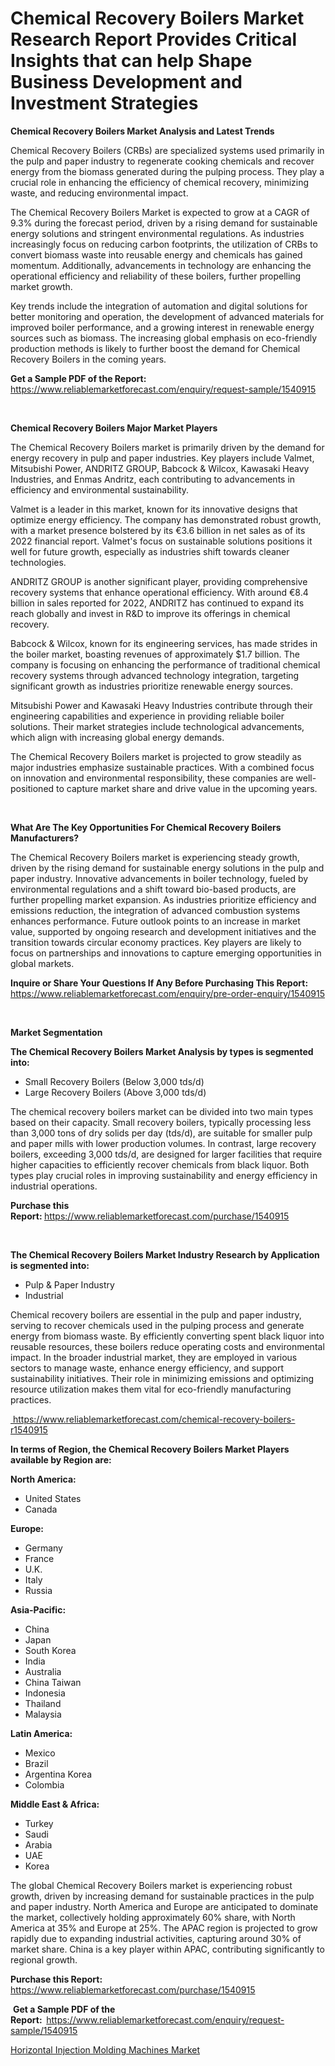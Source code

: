 <p><h1>Chemical Recovery Boilers Market Research Report Provides Critical Insights that can help Shape Business Development and Investment Strategies</h1></p><p><strong>Chemical Recovery Boilers Market Analysis and Latest Trends</strong></p>
<p><p>Chemical Recovery Boilers (CRBs) are specialized systems used primarily in the pulp and paper industry to regenerate cooking chemicals and recover energy from the biomass generated during the pulping process. They play a crucial role in enhancing the efficiency of chemical recovery, minimizing waste, and reducing environmental impact.</p><p>The Chemical Recovery Boilers Market is expected to grow at a CAGR of 9.3% during the forecast period, driven by a rising demand for sustainable energy solutions and stringent environmental regulations. As industries increasingly focus on reducing carbon footprints, the utilization of CRBs to convert biomass waste into reusable energy and chemicals has gained momentum. Additionally, advancements in technology are enhancing the operational efficiency and reliability of these boilers, further propelling market growth. </p><p>Key trends include the integration of automation and digital solutions for better monitoring and operation, the development of advanced materials for improved boiler performance, and a growing interest in renewable energy sources such as biomass. The increasing global emphasis on eco-friendly production methods is likely to further boost the demand for Chemical Recovery Boilers in the coming years.</p></p>
<p><strong>Get a Sample PDF of the Report:&nbsp;</strong> <a href="https://www.reliablemarketforecast.com/enquiry/request-sample/1540915?utm_campaign=2284&utm_medium=2&utm_source=Github&utm_content=ia&utm_term=06032025&utm_id=chemical-recovery-boilers">https://www.reliablemarketforecast.com/enquiry/request-sample/1540915</a></p>
<p>&nbsp;</p>
<p><strong>Chemical Recovery Boilers Major Market Players</strong></p>
<p><p>The Chemical Recovery Boilers market is primarily driven by the demand for energy recovery in pulp and paper industries. Key players include Valmet, Mitsubishi Power, ANDRITZ GROUP, Babcock & Wilcox, Kawasaki Heavy Industries, and Enmas Andritz, each contributing to advancements in efficiency and environmental sustainability.</p><p>Valmet is a leader in this market, known for its innovative designs that optimize energy efficiency. The company has demonstrated robust growth, with a market presence bolstered by its €3.6 billion in net sales as of its 2022 financial report. Valmet's focus on sustainable solutions positions it well for future growth, especially as industries shift towards cleaner technologies.</p><p>ANDRITZ GROUP is another significant player, providing comprehensive recovery systems that enhance operational efficiency. With around €8.4 billion in sales reported for 2022, ANDRITZ has continued to expand its reach globally and invest in R&D to improve its offerings in chemical recovery.</p><p>Babcock & Wilcox, known for its engineering services, has made strides in the boiler market, boasting revenues of approximately $1.7 billion. The company is focusing on enhancing the performance of traditional chemical recovery systems through advanced technology integration, targeting significant growth as industries prioritize renewable energy sources.</p><p>Mitsubishi Power and Kawasaki Heavy Industries contribute through their engineering capabilities and experience in providing reliable boiler solutions. Their market strategies include technological advancements, which align with increasing global energy demands.</p><p>The Chemical Recovery Boilers market is projected to grow steadily as major industries emphasize sustainable practices. With a combined focus on innovation and environmental responsibility, these companies are well-positioned to capture market share and drive value in the upcoming years.</p></p>
<p>&nbsp;</p>
<p><strong>What Are The Key Opportunities For Chemical Recovery Boilers Manufacturers?</strong></p>
<p><p>The Chemical Recovery Boilers market is experiencing steady growth, driven by the rising demand for sustainable energy solutions in the pulp and paper industry. Innovative advancements in boiler technology, fueled by environmental regulations and a shift toward bio-based products, are further propelling market expansion. As industries prioritize efficiency and emissions reduction, the integration of advanced combustion systems enhances performance. Future outlook points to an increase in market value, supported by ongoing research and development initiatives and the transition towards circular economy practices. Key players are likely to focus on partnerships and innovations to capture emerging opportunities in global markets.</p></p>
<p><strong>Inquire or Share Your Questions If Any Before Purchasing This Report:</strong> <a href="https://www.reliablemarketforecast.com/enquiry/pre-order-enquiry/1540915?utm_campaign=2284&utm_medium=2&utm_source=Github&utm_content=ia&utm_term=06032025&utm_id=chemical-recovery-boilers">https://www.reliablemarketforecast.com/enquiry/pre-order-enquiry/1540915</a></p>
<p>&nbsp;</p>
<p><strong>Market Segmentation</strong></p>
<p><strong>The Chemical Recovery Boilers Market Analysis by types is segmented into:</strong></p>
<p><ul><li>Small Recovery Boilers (Below 3,000 tds/d)</li><li>Large Recovery Boilers (Above 3,000 tds/d)</li></ul></p>
<p><p>The chemical recovery boilers market can be divided into two main types based on their capacity. Small recovery boilers, typically processing less than 3,000 tons of dry solids per day (tds/d), are suitable for smaller pulp and paper mills with lower production volumes. In contrast, large recovery boilers, exceeding 3,000 tds/d, are designed for larger facilities that require higher capacities to efficiently recover chemicals from black liquor. Both types play crucial roles in improving sustainability and energy efficiency in industrial operations.</p></p>
<p><strong>Purchase this Report:&nbsp;</strong><a href="https://www.reliablemarketforecast.com/purchase/1540915?utm_campaign=2284&utm_medium=2&utm_source=Github&utm_content=ia&utm_term=06032025&utm_id=chemical-recovery-boilers">https://www.reliablemarketforecast.com/purchase/1540915</a></p>
<p>&nbsp;</p>
<p><strong>The Chemical Recovery Boilers Market Industry Research by Application is segmented into:</strong></p>
<p><ul><li>Pulp & Paper Industry</li><li>Industrial</li></ul></p>
<p><p>Chemical recovery boilers are essential in the pulp and paper industry, serving to recover chemicals used in the pulping process and generate energy from biomass waste. By efficiently converting spent black liquor into reusable resources, these boilers reduce operating costs and environmental impact. In the broader industrial market, they are employed in various sectors to manage waste, enhance energy efficiency, and support sustainability initiatives. Their role in minimizing emissions and optimizing resource utilization makes them vital for eco-friendly manufacturing practices.</p></p>
<p><a href="https://www.reliablemarketforecast.com/chemical-recovery-boilers-r1540915?utm_campaign=2284&utm_medium=2&utm_source=Github&utm_content=ia&utm_term=06032025&utm_id=chemical-recovery-boilers">&nbsp;https://www.reliablemarketforecast.com/chemical-recovery-boilers-r1540915</a></p>
<p><strong>In terms of Region, the Chemical Recovery Boilers Market Players available by Region are:</strong></p>
<p>
    <p> <strong> North America: </strong>
        <ul>
            <li>United States</li>
            <li>Canada</li>
        </ul>
        </p> 
    <p> <strong> Europe: </strong>
        <ul>
            <li>Germany</li>
            <li>France</li>
            <li>U.K.</li>
            <li>Italy</li>
            <li>Russia</li>
        </ul>
        </p> 
    <p> <strong> Asia-Pacific: </strong>
        <ul>
            <li>China</li>
            <li>Japan</li>
            <li>South Korea</li>
            <li>India</li>
            <li>Australia</li>
            <li>China Taiwan</li>
            <li>Indonesia</li>
            <li>Thailand</li>
            <li>Malaysia</li>
        </ul>
        </p> 
    <p> <strong> Latin America: </strong>
        <ul>
            <li>Mexico</li>
            <li>Brazil</li>
            <li>Argentina Korea</li>
            <li>Colombia</li>
        </ul>
        </p> 
    <p> <strong> Middle East & Africa: </strong>
        <ul>
            <li>Turkey</li>
            <li>Saudi</li>
            <li>Arabia</li>
            <li>UAE</li>
            <li>Korea</li>
        </ul>
    </p>
    </p>
<p><p>The global Chemical Recovery Boilers market is experiencing robust growth, driven by increasing demand for sustainable practices in the pulp and paper industry. North America and Europe are anticipated to dominate the market, collectively holding approximately 60% share, with North America at 35% and Europe at 25%. The APAC region is projected to grow rapidly due to expanding industrial activities, capturing around 30% of market share. China is a key player within APAC, contributing significantly to regional growth.</p></p>
<p><strong>Purchase this Report: </strong><a href="https://www.reliablemarketforecast.com/purchase/1540915?utm_campaign=2284&utm_medium=2&utm_source=Github&utm_content=ia&utm_term=06032025&utm_id=chemical-recovery-boilers">https://www.reliablemarketforecast.com/purchase/1540915</a></p>
<p>&nbsp;<strong>Get a Sample PDF of the Report:&nbsp;&nbsp;</strong><a href="https://www.reliablemarketforecast.com/enquiry/request-sample/1540915?utm_campaign=2284&utm_medium=2&utm_source=Github&utm_content=ia&utm_term=06032025&utm_id=chemical-recovery-boilers">https://www.reliablemarketforecast.com/enquiry/request-sample/1540915</a></p>
<p><strong></strong></p>
<p><p><a href="https://github.com/SanjidaMahmud54/Market-Research-Report-List-1/blob/main/horizontal-injection-molding-machines-market.md?utm_campaign=2284&utm_medium=2&utm_source=Github&utm_content=ia&utm_term=06032025&utm_id=chemical-recovery-boilers">Horizontal Injection Molding Machines Market</a></p></p>
